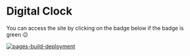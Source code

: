 # Digital Clock

You can access the site by clicking on the badge below if the badge is green 😉

[![pages-build-deployment](https://github.com/visnowden/digital_clock/actions/workflows/pages/pages-build-deployment/badge.svg)](https://visnowden.github.io/digital_clock/)
